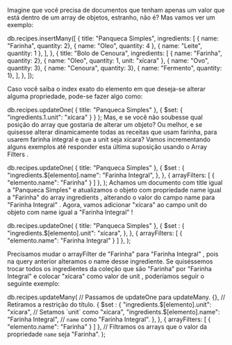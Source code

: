 Imagine que você precisa de documentos que tenham apenas um valor que está dentro de um array de objetos, estranho, não é? Mas vamos ver um exemplo:

db.recipes.insertMany([
  {
    title: "Panqueca Simples",
    ingredients: [
      { name: "Farinha", quantity: 2},
      { name: "Oleo", quantity: 4 },
      { name: "Leite", quantity: 1 },
    ],
  },
  {
    title: "Bolo de Cenoura",
    ingredients: [
      { name: "Farinha", quantity: 2},
      { name: "Oleo", quantity: 1, unit: "xícara" },
      { name: "Ovo", quantity: 3},
      { name: "Cenoura", quantity: 3},
      { name: "Fermento", quantity: 1},
    ],
  },
]);

Caso você saiba o index exato do elemento em que deseja-se alterar alguma propriedade, pode-se fazer algo como:

db.recipes.updateOne( { title: "Panqueca Simples" }, { $set: { "ingredients.1.unit": "xícara" } } );
Mas, e se você não soubesse qual posição do array que gostaria de alterar um objeto? Ou melhor, e se quisesse alterar dinamicamente todas as receitas que usam farinha, para usarem farinha integral e que a unit seja xícara? Vamos incrementando alguns exemplos até responder esta última suposição usando o Array Filters .

db.recipes.updateOne(
  { title: "Panqueca Simples" },
  {
    $set : {
      "ingredients.$[elemento].name": "Farinha Integral",
    },
  },
  { arrayFilters: [ { "elemento.name": "Farinha" } ] },
);
Achamos um documento com title igual a "Panqueca Simples" e atualizamos o objeto com propriedade name igual a "Farinha" do array ingredients , alterando o valor do campo name para "Farinha Integral" .
Agora, vamos adicionar "xícara" ao campo unit do objeto com name igual a "Farinha Integral" !

db.recipes.updateOne(
  { title: "Panqueca Simples" },
  {
    $set : {
      "ingredients.$[elemento].unit": "xícara",
    },
  },
  { arrayFilters: [ { "elemento.name": "Farinha Integral" } ] },
);

Precisamos mudar o arrayFilter de "Farinha" para "Farinha Integral" , pois na query anterior alteramos o name desse ingrediente.
Se quiséssemos trocar todos os ingredientes da coleção que são "Farinha" por "Farinha Integral" e colocar "xícara" como valor de unit , poderíamos seguir o seguinte exemplo:

db.recipes.updateMany( // Passamos de updateOne para updateMany.
  {}, // Retiramos a restrição do título.
  {
    $set : {
      "ingredients.$[elemento].unit": "xícara", // Setamos `unit` como "xícara",
      "ingredients.$[elemento].name": "Farinha Integral", // `name` como "Farinha Integral".
    },
  },
  { arrayFilters: [ { "elemento.name": "Farinha" } ] }, // Filtramos os arrays que o valor da propriedade `name` seja "Farinha".
);
